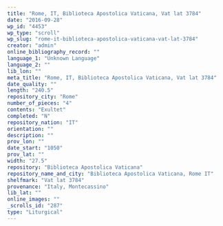 ```yaml
---
title: "Rome, IT, Biblioteca Apostolica Vaticana, Vat lat 3784"
date: "2016-09-28"
wp_id: "4453"
wp_type: "scroll"
wp_slug: "rome-it-biblioteca-apostolica-vaticana-vat-lat-3784"
creator: "admin"
online_bibliography_record: ""
language_1: "Unknown Language"
language_2: ""
lib_lon: ""
meta_title: "Rome, IT, Biblioteca Apostolica Vaticana, Vat lat 3784"
date_quality: ""
length: "240.5"
repository_city: "Rome"
number_of_pieces: "4"
contents: "Exultet"
completed: "N"
repository_nation: "IT"
orientation: ""
description: ""
prov_lon: ""
date_start: "1050"
prov_lat: ""
width: "27.5"
repository: "Biblioteca Apostolica Vaticana"
repository_name_and_city: "Biblioteca Apostolica Vaticana, Rome IT"
shelfmark: "Vat lat 3784"
provenance: "Italy, Montecassino"
lib_lat: ""
online_images: ""
_scrolls_id: "287"
type: "Liturgical"
---
```



